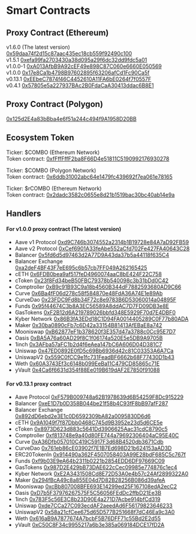 # Smart Contracts

## Proxy Contract \(Ethereum\)

v1.6.0 \(The latest version\) [0x59daa74f2d15c87aac435ec18cb559f92490c100](https://etherscan.io/address/0x59daa74f2d15c87aac435ec18cb559f92490c100)  
v1.5.1 [0xefa99fa2703430a38d095a29f6dc32dd9fdc5a01](https://etherscan.io/address/0xefa99fa2703430a38d095a29f6dc32dd9fdc5a01)  
v1.0.0-1 [0xA013AfbB9A92cEF49e898C87C060e6660E050569](https://etherscan.io/address/0xA013AfbB9A92cEF49e898C87C060e6660E050569)  
v1.0.0 [0x17e8Ca1b4798B97602895f63206afCd1Fc90Ca5f](https://etherscan.io/address/0x17e8Ca1b4798B97602895f63206afCd1Fc90Ca5f)  
v0.13.1 [0xEEbeC7874f46C4452610A11FA6bE0264f7f0557F](https://etherscan.io/address/0xeebec7874f46c4452610a11fa6be0264f7f0557f)   
v0.4.1 [0x57805e5a227937BAc2B0FdaCaA30413ddac6B8E1](https://etherscan.io/address/0x57805e5a227937bac2b0fdacaa30413ddac6b8e1)

## Proxy Contract \(Polygon\)

[0x125d2E4a83bBba4e6f51a244c494f9A1958D20BB](https://polygonscan.com/address/0x125d2e4a83bbba4e6f51a244c494f9a1958d20bb)

## Ecosystem Token

Ticker: $COMBO \(Ethereum Network\)  
Token contract: [0xfFffFffF2ba8F66D4e51811C5190992176930278](https://etherscan.io/token/0xfFffFffF2ba8F66D4e51811C5190992176930278)

Ticker: $COMBO \(Polygon Network\)  
Token contract: [0x6ddb31002abc64e1479fc439692f7ea061e78165](https://polygonscan.com/token/0x6ddb31002abc64e1479fc439692f7ea061e78165)

Ticker: $rCOMBO \(Ethereum Network\)  
Token contract: [0x2dadc3582c0655e8d21b1519bac30bc40ab14e9a](https://etherscan.io/token/0x2dadc3582c0655e8d21b1519bac30bc40ab14e9a#balances)

## Handlers

#### For v1.0.0 proxy contract \(The latest version\)

* Aave v1 Protocol [0xd9C746b3074552a2314b1B19728e84A7aD92FB59](https://etherscan.io/address/0xd9C746b3074552a2314b1B19728e84A7aD92FB59)
* Aave v2 Protocol [0xCef6901A33feAbe552aCfd702Fe427FA40643C28](https://etherscan.io/address/0xCef6901A33feAbe552aCfd702Fe427FA40643C28)
* Balancer [0x5fd6d5d97463d2A77D9A43da37b5a44118f635C4](https://etherscan.io/address/0x5fd6d5d97463d2A77D9A43da37b5a44118f635C4)
* Balancer Exchange [0xa2deF4BF43F7eE695c6b57cb7FF049A262165425](https://etherscan.io/address/0xa2deF4BF43F7eE695c6b57cb7FF049A262165425)
* cETH [0x6FDB0bea9af517feD4960074aaC8bE424F22C758](https://etherscan.io/address/0x6FDB0bea9af517feD4960074aaC8bE424F22C758)
* cToken [0x23f8Fd34beB50FBC79378b540098c3b31bDd0C42](https://etherscan.io/address/0x23f8Fd34beB50FBC79378b540098c3b31bDd0C42)
* Comptroller [0xB9c91B93C9a18b4560B344dF7882593680AD9C66](https://etherscan.io/address/0xB9c91B93C9a18b4560B344dF7882593680AD9C66)
* Curve [0x6Ba4fF06d278c58f584870e48FdA36A74E1e89Ab](https://etherscan.io/address/0x6Ba4fF06d278c58f584870e48FdA36A74E1e89Ab)
* CurveDao [0x23FDC9Fd8b34F72c8e9783B6D53060014a04895F](https://etherscan.io/address/0x23FDC9Fd8b34F72c8e9783B6D53060014a04895F)
* Funds [0x95f44674C3b8A3EC56589A8ddAC7D7FD09DB3e8E](https://etherscan.io/address/0x95f44674C3b8A3EC56589A8ddAC7D7FD09DB3e8E)
* GasTokens [0xF2B12d6A219789026bbfd348E5929F70d7E4DBF0](https://etherscan.io/address/0xF2B12d6A219789026bbfd348E5929F70d7E4DBF0)
* Kyber Network [0x86B3fA3EDd18C1D94FA0014405289C0F77b80ADA](https://etherscan.io/address/0x86B3fA3EDd18C1D94FA0014405289C0F77b80ADA)
* Maker [0x30ba0890cFb7c6D42a33154B81413AfEBaE8a742](https://etherscan.io/address/0x30ba0890cFb7c6D42a33154B81413AfEBaE8a742)
* Mooniswap [0xB62877eF1b378620f3E357d47a3788c0Cc95E7D7](https://etherscan.io/address/0xB62877eF1b378620f3E357d47a3788c0Cc95E7D7)
* Oasis [0xBA5A76a60AD29f8C1f06174a520E5e5DB9A9705B](https://etherscan.io/address/0xBA5A76a60AD29f8C1f06174a520E5e5DB9A9705B)
* 1inch [0x3AFba57aFC1b2d4f6eAea147bC6A606D04D381C7](https://etherscan.io/address/0x3AFba57aFC1b2d4f6eAea147bC6A606D04D381C7)
* Uniswap [0x47ED0892E0fD5c69Bb6936d42c81C03353A6A7Ca](https://etherscan.io/address/0x47ED0892E0fD5c69Bb6936d42c81C03353A6A7Ca)
* UniswapV2 [0x559C0fCC9e1fc731FeadBF6662b68F77430D1b43](https://etherscan.io/address/0x559C0fCC9e1fc731FeadBF6662b68F77430D1b43)
* Weth [0x60A3743Ef3c6148b099EeBa11C479CD85865c71E](https://etherscan.io/address/0x60A3743Ef3c6148b099EeBa11C479CD85865c71E)
* yVault [0x4Ca6f6631d354f88Ee019B619dAF2E7850f91088](https://etherscan.io/address/0x4Ca6f6631d354f88Ee019B619dAF2E7850f91088)

#### For v0.13.1 proxy contract

* Aave Protocol [0xF579B009748a62B1978639d6B54259F8Dc915229](https://etherscan.io/address/0xF579B009748a62B1978639d6B54259F8Dc915229) 
* Balancer [0xeE1D7b0D358B044be21f58b4C93fF8bB97afF287](https://etherscan.io/address/0xeE1D7b0D358B044be21f58b4C93fF8bB97afF287)
* Balancer Exchange [0x892dD6ebd2e3E1c0D6592309bA82a0095830D6d6](https://etherscan.io/address/0x892dD6ebd2e3E1c0D6592309bA82a0095830D6d6)
* cETH [0x9A1049f7f87Dbb0468C745d9B3952e23d5d6CE5e](https://etherscan.io/address/0x9A1049f7f87Dbb0468C745d9B3952e23d5d6CE5e) 
* cToken [0x8973D623d883c5641Dd3906625Aac31cdC8790c5](https://etherscan.io/address/0x8973D623d883c5641Dd3906625Aac31cdC8790c5) 
* Comptroller [0xf813748e9a40d80FE744a79692306404aC95E40C](https://etherscan.io/address/0xf813748e9a40d80FE744a79692306404aC95E40C) 
* Curve [0xA36Dfb057010C419C5917F3d68B4520db3671Cdb](https://etherscan.io/address/0xA36Dfb057010C419C5917F3d68B4520db3671Cdb) 
* CurveDao [0x761eb86cE03902f7E1B7Ed698D21b624153aAD3D](https://etherscan.io/address/0x761eb86cE03902f7E1B7Ed698D21b624153aAD3D)
* ERC20TokenIn [0x914490a362F4507058403A99E28bdF685C5c767f](https://etherscan.io/address/0x914490a362F4507058403A99E28bdF685C5c767f)
* Funds [0xf9b03E9eA64b2311b0221b2854EDD6DF97669C09](https://etherscan.io/address/0xf9b03E9eA64b2311b0221b2854EDD6DF97669C09)
* GasTokens [0x987D2E429bB73DAE622cCec09985e774876c1ec4](https://etherscan.io/address/0x987D2E429bB73DAE622cCec09985e774876c1ec4)
* Kyber Network [0xE2A3431508Cd8E72D53A0e4b57c24Af2899322A0](https://etherscan.io/address/0xE2A3431508Cd8E72D53A0e4b57c24Af2899322A0)
* Maker [0x294fBcA49c8a855E04d7D82B28256B086d39afeA](https://etherscan.io/address/0x294fBcA49c8a855E04d7D82B28256B086d39afeA)
* Mooniswap [0xcBb807008BFE693E14299ed25F167108edA2ecC2](https://etherscan.io/address/0xcBb807008BFE693E14299ed25F167108edA2ecC2)
* Oasis [0xD7b5F37976267575F5C56056FEdDc2ffbD21Ee3B](https://etherscan.io/address/0xD7b5F37976267575F5C56056FEdDc2ffbD21Ee3B) 
* 1inch [0x783F5c56E3C8b23D90E4a271D7Acbe914bfCd319](https://etherscan.io/address/0x783F5c56E3C8b23D90E4a271D7Acbe914bfCd319) 
* Uniswap [0xde7CCa27C093ecdAF2aeedAd6F56179823646233](https://etherscan.io/address/0xde7CCa27C093ecdAF2aeedAd6F56179823646233) 
* UniswapV2 [0x58a21cfCee675d65D577B251668f7dC46Ea9c3A0](https://etherscan.io/address/0x58a21cfCee675d65D577B251668f7dC46Ea9c3A0) 
* Weth [0x616aB9A7877674A7bcbF5B76DFF71c55Bd2E2d55](https://etherscan.io/address/0x616aB9A7877674A7bcbF5B76DFF71c55Bd2E2d55) 
* yVault [0xC50C8F34c9955217a6b3e385a069184DCE17fD2A](https://etherscan.io/address/0xC50C8F34c9955217a6b3e385a069184DCE17fD2A) 

